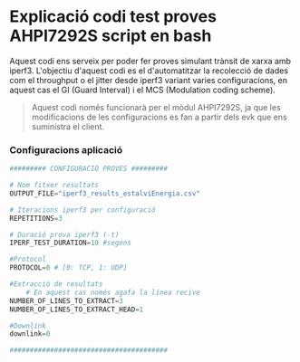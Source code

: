 # Explicació codi test proves AHPI7292S script en bash
Aquest codi ens serveix per poder fer proves simulant trànsit de xarxa amb iperf3.
L'objectiu d'aquest codi es el d'automatitzar la recolecció de dades com el throughput o el jitter desde iperf3 variant varies configuracions, en aquest cas el GI (Guard Interval) i el MCS (Modulation coding scheme).
> Aquest codi només funcionarà per el mòdul AHPI7292S, ja que les modificacions de les configuracions es fan a partir dels evk que ens suministra el client.

### Configuracions aplicació
```python
######### CONFIGURACIÓ PROVES #########

# Nom fitxer resultats
OUTPUT_FILE="iperf3_results_estalviEnergia.csv"

# Iteracions iperf3 per configuració
REPETITIONS=3 

# Duració prova iperf3 (-t)
IPERF_TEST_DURATION=10 #segons

#Protocol
PROTOCOL=0 # [0: TCP, 1: UDP]

#Extracció de resultats
    # En aquest cas només agafa la línea recive
NUMBER_OF_LINES_TO_EXTRACT=3
NUMBER_OF_LINES_TO_EXTRACT_HEAD=1

#Downlink
downlink=0

#######################################
```

